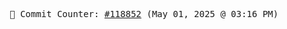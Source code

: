 <p align="center">
    <samp>
        📮 Commit Counter: <a href="https://github.com/Javascript-void0/Javascript-void0/commits/main">#118852</a> (May 01, 2025 @ 03:16 PM)
    </samp>
</p>